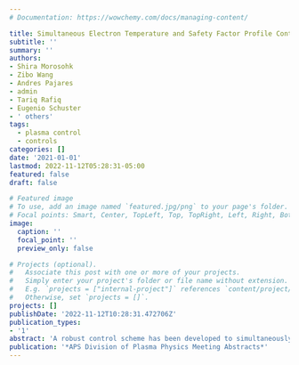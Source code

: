 ```yaml
---
# Documentation: https://wowchemy.com/docs/managing-content/

title: Simultaneous Electron Temperature and Safety Factor Profile Control for DIII-D
subtitle: ''
summary: ''
authors:
- Shira Morosohk
- Zibo Wang
- Andres Pajares
- admin
- Tariq Rafiq
- Eugenio Schuster
- ' others'
tags: 
  - plasma control
  - controls
categories: []
date: '2021-01-01'
lastmod: 2022-11-12T05:28:31-05:00
featured: false
draft: false

# Featured image
# To use, add an image named `featured.jpg/png` to your page's folder.
# Focal points: Smart, Center, TopLeft, Top, TopRight, Left, Right, BottomLeft, Bottom, BottomRight.
image:
  caption: ''
  focal_point: ''
  preview_only: false

# Projects (optional).
#   Associate this post with one or more of your projects.
#   Simply enter your project's folder or file name without extension.
#   E.g. `projects = ["internal-project"]` references `content/project/deep-learning/index.md`.
#   Otherwise, set `projects = []`.
projects: []
publishDate: '2022-11-12T10:28:31.472706Z'
publication_types:
- '1'
abstract: 'A robust control scheme has been developed to simultaneously control the electron temperature (Te) and safety factor (q) profiles on DIII-D. Control of both kinetic and magnetic profiles is crucial to improve plasma performance and maintain magneto-hydrodynamic stability in tokamak plasmas. Because of this, techniques to simultaneously control multiple profiles need to be developed. The dynamics of these profiles can be described by coupled nonlinear parabolic partial differential equations. The plasma resistivity is modeled as an uncertainty, and robust control techniques are used to design a controller that is capable of tracking prescribed profiles for an expected range of uncertainty. The controller is then tested in closed-loop simulations by using the Control Oriented Transport Simulator (COTSIM). Preliminary predictive simulation results show that this controller is indeed capable of regulating both the electron temperature and the safety factor profiles with acceptable dynamic performance and robustness.'
publication: '*APS Division of Plasma Physics Meeting Abstracts*'
---
```

